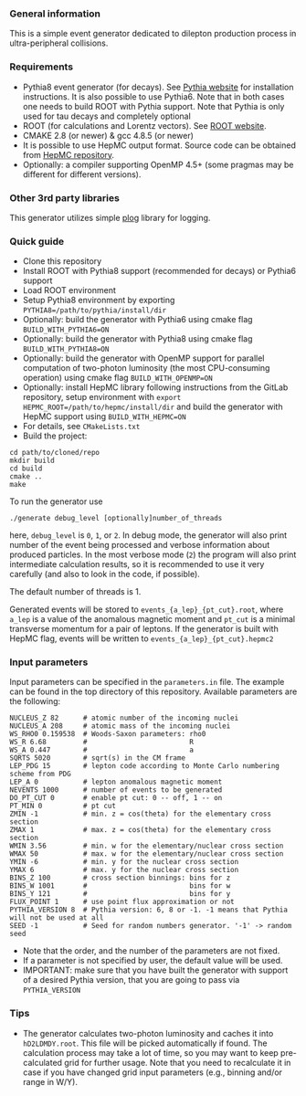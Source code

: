 ### General information

This is a simple event generator dedicated to dilepton production process in ultra-peripheral collisions.

### Requirements

* Pythia8 event generator (for decays). See [Pythia website](https://pythia.org/) for installation instructions. It is
also possible to use Pythia6. Note that in both cases one needs to build ROOT with Pythia support. Note that Pythia is
only used for tau decays and completely optional
* ROOT (for calculations and Lorentz vectors). See [ROOT website](https://root.cern.ch/).
* CMAKE 2.8 (or newer) & gcc 4.8.5 (or newer)
* It is possible to use HepMC output format. Source code can be obtained 
from [HepMC repository](https://gitlab.cern.ch/hepmc/HepMC3).
* Optionally: a compiler supporting OpenMP 4.5+ (some pragmas may be different for different versions).

### Other 3rd party libraries

This generator utilizes simple [plog](https://github.com/SergiusTheBest/plog) library for logging.

### Quick guide

* Clone this repository
* Install ROOT with Pythia8 support (recommended for decays) or Pythia6 support
* Load ROOT environment
* Setup Pythia8 environment by exporting `PYTHIA8=/path/to/pythia/install/dir`
* Optionally: build the generator with Pythia6 using cmake flag `BUILD_WITH_PYTHIA6=ON`
* Optionally: build the generator with Pythia8 using cmake flag `BUILD_WITH_PYTHIA8=ON`
* Optionally: build the generator with OpenMP support for parallel computation of two-photon luminosity
  (the most CPU-consuming operation) using cmake flag `BUILD_WITH_OPENMP=ON`
* Optionally: install HepMC library following instructions from the GitLab repository,
setup environment with `export HEPMC_ROOT=/path/to/hepmc/install/dir` and build the generator 
with HepMC support using `BUILD_WITH_HEPMC=ON`
* For details, see `CMakeLists.txt`
* Build the project:
```shell
cd path/to/cloned/repo
mkdir build
cd build
cmake ..
make
```

To run the generator use

```shell
./generate debug_level [optionally]number_of_threads
```

here, `debug_level` is `0`, `1`, or `2`. In debug mode, the generator will also print number of the event being
processed and verbose information about produced particles. In the most verbose mode (`2`) the program will also print
intermediate calculation results, so it is recommended to use it very carefully (and also to look in the code, if
possible).

The default number of threads is 1.

Generated events will be stored to `events_{a_lep}_{pt_cut}.root`, where `a_lep` is a value of the anomalous magnetic
moment and `pt_cut` is a minimal transverse momentum for a pair of leptons. If the generator is built with HepMC flag,
events will be written to `events_{a_lep}_{pt_cut}.hepmc2`

### Input parameters

Input parameters can be specified in the `parameters.in` file. The example can be found in the top directory of this
repository. Available parameters are the following:

```
NUCLEUS_Z 82      # atomic number of the incoming nuclei
NUCLEUS_A 208     # atomic mass of the incoming nuclei
WS_RHO0 0.159538  # Woods-Saxon parameters: rho0
WS_R 6.68         #                         R
WS_A 0.447        #                         a
SQRTS 5020        # sqrt(s) in the CM frame
LEP_PDG 15        # lepton code according to Monte Carlo numbering scheme from PDG
LEP_A 0           # lepton anomalous magnetic moment
NEVENTS 1000      # number of events to be generated
DO_PT_CUT 0       # enable pt cut: 0 -- off, 1 -- on
PT_MIN 0          # pt cut
ZMIN -1           # min. z = cos(theta) for the elementary cross section
ZMAX 1            # max. z = cos(theta) for the elementary cross section
WMIN 3.56         # min. w for the elementary/nuclear cross section
WMAX 50           # max. w for the elementary/nuclear cross section
YMIN -6           # min. y for the nuclear cross section
YMAX 6            # max. y for the nuclear cross section
BINS_Z 100        # cross section binnings: bins for z
BINS_W 1001       #                         bins for w
BINS_Y 121        #                         bins for y
FLUX_POINT 1      # use point flux approximation or not
PYTHIA_VERSION 8  # Pythia version: 6, 8 or -1. -1 means that Pythia will not be used at all
SEED -1           # Seed for random numbers generator. '-1' -> random seed
```

* Note that the order, and the number of the parameters are not fixed.
* If a parameter is not specified by user, the default value will be used.
* IMPORTANT: make sure that you have built the generator with support of a desired Pythia version,
that you are going to pass via `PYTHIA_VERSION`

### Tips

* The generator calculates two-photon luminosity and caches it into `hD2LDMDY.root`. 
This file will be picked automatically if found. The calculation process may take a lot of time,
so you may want to keep pre-calculated grid for further usage. Note that you need to recalculate
it in case if you have changed grid input parameters (e.g., binning and/or range in W/Y).